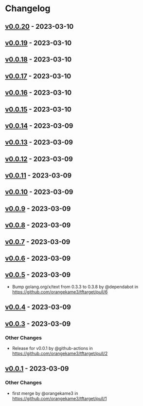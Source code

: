 # Changelog

## [v0.0.20](https://github.com/orangekame3/tftarget/compare/v0.0.19...v0.0.20) - 2023-03-10

## [v0.0.19](https://github.com/orangekame3/tftarget/compare/v0.0.18...v0.0.19) - 2023-03-10

## [v0.0.18](https://github.com/orangekame3/tftarget/compare/v0.0.17...v0.0.18) - 2023-03-10

## [v0.0.17](https://github.com/orangekame3/tftarget/compare/v0.0.16...v0.0.17) - 2023-03-10

## [v0.0.16](https://github.com/orangekame3/tftarget/compare/v0.0.15...v0.0.16) - 2023-03-10

## [v0.0.15](https://github.com/orangekame3/tftarget/compare/v0.0.14...v0.0.15) - 2023-03-10

## [v0.0.14](https://github.com/orangekame3/tftarget/compare/v0.0.13...v0.0.14) - 2023-03-09

## [v0.0.13](https://github.com/orangekame3/tftarget/compare/v0.0.12...v0.0.13) - 2023-03-09

## [v0.0.12](https://github.com/orangekame3/tftarget/compare/v0.0.11...v0.0.12) - 2023-03-09

## [v0.0.11](https://github.com/orangekame3/tftarget/compare/v0.0.10...v0.0.11) - 2023-03-09

## [v0.0.10](https://github.com/orangekame3/tftarget/compare/v0.0.9...v0.0.10) - 2023-03-09

## [v0.0.9](https://github.com/orangekame3/tftarget/compare/v0.0.8...v0.0.9) - 2023-03-09

## [v0.0.8](https://github.com/orangekame3/tftarget/compare/v0.0.7...v0.0.8) - 2023-03-09

## [v0.0.7](https://github.com/orangekame3/tftarget/compare/v0.0.6...v0.0.7) - 2023-03-09

## [v0.0.6](https://github.com/orangekame3/tftarget/compare/v0.0.5...v0.0.6) - 2023-03-09

## [v0.0.5](https://github.com/orangekame3/tftarget/compare/v0.0.4...v0.0.5) - 2023-03-09
- Bump golang.org/x/text from 0.3.3 to 0.3.8 by @dependabot in https://github.com/orangekame3/tftarget/pull/6

## [v0.0.4](https://github.com/orangekame3/tftarget/compare/v0.0.3...v0.0.4) - 2023-03-09

## [v0.0.3](https://github.com/orangekame3/tftarget/compare/v0.0.2...v0.0.3) - 2023-03-09
### Other Changes
- Release for v0.0.1 by @github-actions in https://github.com/orangekame3/tftarget/pull/2

## [v0.0.1](https://github.com/orangekame3/tftarget/commits/v0.0.1) - 2023-03-09
### Other Changes
- first merge by @orangekame3 in https://github.com/orangekame3/tftarget/pull/1
